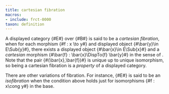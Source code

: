 ```yaml
---
title: cartesian fibration
macros:
- include: frct-0000
taxon: definition
---
```


A displayed category {#E#} over {#B#} is said to be a *cartesian fibration*, when
for each morphism {#f : x \to y#} and displayed object {#\bar{y}\in E\Sub{y}#}, there
exists a displayed object {#\bar{x}\in E\Sub{x}#} and a *cartesian* morphism
{#\bar{f} : \bar{x}\DispTo{f} \bar{y}#} in the sense of [](frct-0001). Note that the pair {#(\bar{x},\bar{f})#} is unique up to
unique isomorphism, so being a cartesian fibration is a *property* of a displayed category.

There are other variations of fibration. For instance, {#E#} is said to be an *isofibration* when the condition above holds just for isomorphisms {#f : x\cong y#} in the base.
